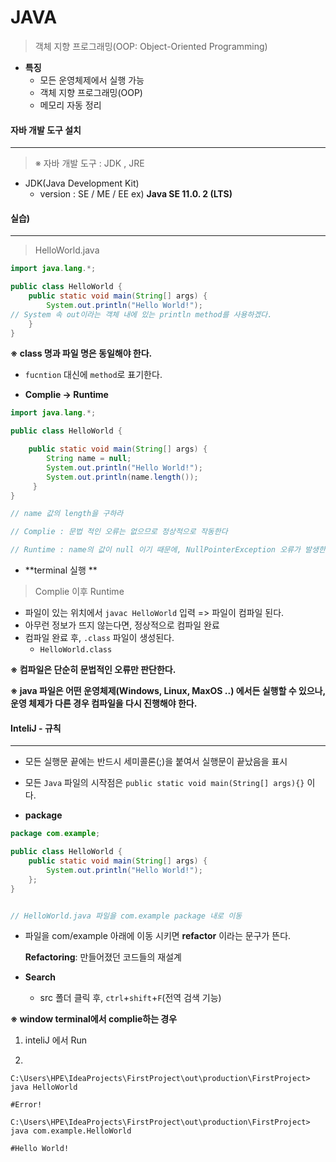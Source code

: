 # JAVA

> 객체 지향 프로그래밍(OOP: Object-Oriented Programming)



- **특징**
  - 모든 운영체제에서 실행 가능
  - 객체 지향 프로그래밍(OOP)
  - 메모리 자동 정리





#### 자바 개발 도구 설치

---

>  ※ 자바 개발 도구 : JDK , JRE



- JDK(Java Development Kit)
  - version : SE / ME / EE	ex) **Java SE 11.0. 2 (LTS)**







#### 실습)

---

> HelloWorld.java



```java
import java.lang.*;

public class HelloWorld {
    public static void main(String[] args) {
        System.out.println("Hello World!");
// System 속 out이라는 객체 내에 있는 println method를 사용하겠다.
    }
}
```

**※ class 명과 파일 명은 동일해야 한다.**

- `fucntion` 대신에 `method`로 표기한다.





- **Complie → Runtime**

```java
import java.lang.*;

public class HelloWorld {

    public static void main(String[] args) {
        String name = null;
        System.out.println("Hello World!");
        System.out.println(name.length());
     }
}

// name 값의 length을 구하라

// Complie : 문법 적인 오류는 없으므로 정상적으로 작동한다

// Runtime : name의 값이 null 이기 때문에, NullPointerException 오류가 발생한다.
```

- **terminal 실행 **

> Complie 이후 Runtime



- 파일이 있는 위치에서 `javac HelloWorld` 입력 => 파일이 컴파일 된다.
- 아무런 정보가 뜨지 않는다면, 정상적으로 컴파일 완료
- 컴파일 완료 후,  `.class` 파일이 생성된다.
  - `HelloWorld.class`

**※ 컴파일은 단순히 문법적인 오류만 판단한다.**





**※ java 파일은 어떤 운영체제(Windows, Linux, MaxOS ..) 에서든 실행할 수 있으나, 운영 체제가 다른 경우 컴파일을 다시 진행해야 한다.**





#### InteliJ - 규칙

---

- 모든 실행문 끝에는 반드시 세미콜론(;)을 붙여서 실행문이 끝났음을 표시

- 모든 `Java` 파일의 시작점은 `public static void main(String[] args){}` 이다.





- **package**

```java
package com.example;

public class HelloWorld {
    public static void main(String[] args) {
        System.out.println("Hello World!");
    };
}


// HelloWorld.java 파일을 com.example package 내로 이동
```

- 파일을 com/example 아래에 이동 시키면 **refactor** 이라는 문구가 뜬다.

  **Refactoring**: 만들어졌던 코드들의 재설계



- **Search**
  - src 폴더 클릭 후, `ctrl`+`shift`+`F`(전역 검색 기능)



**※ window terminal에서 complie하는 경우**

1) inteliJ 에서 Run

2)

```shell
C:\Users\HPE\IdeaProjects\FirstProject\out\production\FirstProject>
java HelloWorld

#Error!

C:\Users\HPE\IdeaProjects\FirstProject\out\production\FirstProject>
java com.example.HelloWorld

#Hello World!
```



